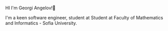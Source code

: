HI I'm Georgi Angelov!👋

I'm a keen software engineer, student at Student at Faculty of Mathematics and Informatics - Sofia University.
